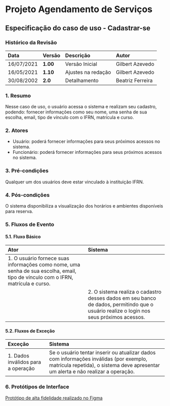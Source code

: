 # Projeto Agendamento de Serviços

## Especificação do caso de uso - Cadastrar-se

### Histórico da Revisão 

|  Data  | Versão | Descrição | Autor |
|:-------|:-------|:----------|:------|
| 16/07/2021 | **1.00** | Versão Inicial  | Gilbert Azevedo |
| 16/05/2021 | **1.10** | Ajustes na redação  | Gilbert Azevedo |
| 30/08/2002 | **2.0**  | Detalhamento  | Beatriz Ferreira |

### 1. Resumo 

Nesse caso de uso, o usuário acessa o sistema e realizam seu cadastro, podendo: fornecer informações como seu nome, uma senha de sua escolha, email, tipo de vínculo com o IFRN, matrícula e curso.

### 2. Atores 

* Usuário: poderá fornecer informações para seus próximos acessos no sistema.
* Funcionário: poderá fornecer informações para seus próximos acessos no sistema.

### 3. Pré-condições

Qualquer um dos usuários deve estar vinculado à instituição IFRN.

### 4. Pós-condições

O sistema disponibiliza a visualização dos horários e ambientes disponíveis para reserva.

### 5. Fluxos de Evento

#### 5.1. Fluxo Básico

| Ator   | Sistema |
|:-------|:--------|
| 1. O usuário fornece suas informações como nome, uma senha de sua escolha, email, tipo de vínculo com o IFRN, matrícula e curso. ||
|| 2. O sistema realiza o cadastro desses dados em seu banco de dados, permitindo que o usuário realize o login nos seus próximos acessos. |

#### 5.2. Fluxos de Exceção

| Exceção | Sistema |
|:--------|:--------|
| 1. Dados inválidos para a operação | Se o usuário tentar inserir ou atualizar dados com informações inválidas (por exemplo, matrícula repetida), o sistema deve apresentar um alerta e não realizar a operação. |


### 6. Protótipos de Interface
[Protótipo de alta fidelidade realizado no Figma](/guides/content/editing-an-existing-page#modifying-front-matter)